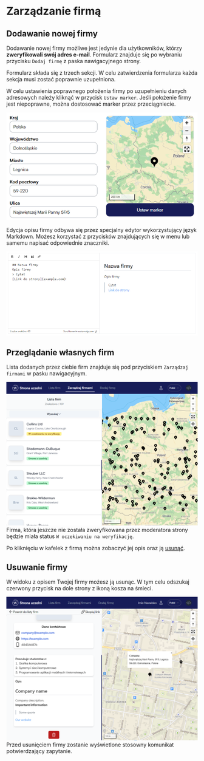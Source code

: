 # Zarządzanie firmą

## Dodawanie nowej firmy
Dodawanie nowej firmy możliwe jest jedynie dla użytkowników, którzy **zweryfikowali swój adres e-mail**. Formularz znajduje się po wybraniu przycisku `Dodaj firmę` z paska nawigacyjnego strony.

Formularz składa się z trzech sekcji. W celu zatwierdzenia formularza każda sekcja musi zostać poprawnie uzupełniona.

W celu ustawienia poprawnego położenia firmy po uzupełnieniu danych adresowych należy kliknąć w przycisk `Ustaw marker`. Jeśli położenie firmy jest niepoprawne, można dostosować marker przez przeciągniecie.

![Przesuwanie markera](./images/company-map.gif)

Edycja opisu firmy odbywa się przez specjalny edytor wykorzystujący język Markdown. Możesz korzystać z przycisków znajdujących się w menu lub samemu napisać odpowiednie znaczniki.

![Edytor opisu](./images/company-markdown.png)

## Przeglądanie własnych firm
Lista dodanych przez ciebie firm znajduje się pod przyciskiem `Zarządzaj firmami` w pasku nawigacyjnym. 

![Lista własnych firm](./images/company-list.png)
Firma, która jeszcze nie została zweryfikowana przez moderatora strony będzie miała status `W oczekiwaniu na weryfikację`.

Po kliknięciu w kafelek z firmą można zobaczyć jej opis oraz ją [usunąć](#usuwanie-firmy).
## Usuwanie firmy
W widoku z opisem Twojej firmy możesz ją usunąc. W tym celu odszukaj czerwony przycisk na dole strony z ikoną kosza na śmieci.

![Usuwanie firmy](./images/company-delete.png)
Przed usunięciem firmy zostanie wyświetlone stosowny komunikat potwierdzający zapytanie.